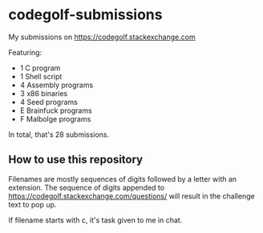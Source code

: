 # codegolf-submissions
My submissions on https://codegolf.stackexchange.com

Featuring:
 - 1 C program
 - 1 Shell script
 - 4 Assembly programs
 - 3 x86 binaries
 - 4 Seed programs
 - E Brainfuck programs
 - F Malbolge programs

In total, that's 28 submissions.

## How to use this repository

Filenames are mostly sequences of digits followed by a letter with an extension. The sequence of digits appended to https://codegolf.stackexchange.com/questions/ will result in the challenge text to pop up.

If filename starts with c, it's task given to me in chat.
